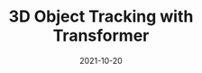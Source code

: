 ---
title: "3D Object Tracking with Transformer"
image: '/images/lttr.png'
excerpt: '**Yubo Cui**, Zheng Fang, Jiayao Shan, Zuoxu Gu and Sifan Zhou.'
collection: publications
permalink: /publication/lttr
date: 2021-10-20
venue: 'The British Machine Vision Conference (BMVC) 2021'
paperurl: '/files/LTTR.pdf'
link: 'https://www.bmvc2021-virtualconference.com/conference/papers/paper_1445.html'
github: 'https://github.com/3bobo/lttr'
# citation: 'Cui Y, Fang Z, Shan J, et al. 3d object tracking with transformer[J]. arXiv preprint arXiv:2110.14921, 2021.'
---